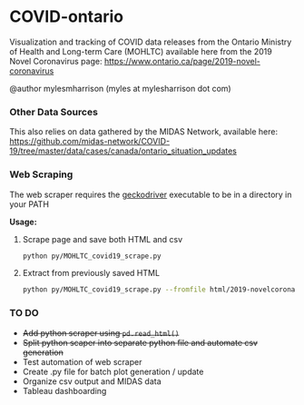 # COVID-ontario

Visualization and tracking of COVID data releases from the Ontario Ministry of Health and Long-term Care (MOHLTC) available here from the 2019 Novel Coronavirus page: https://www.ontario.ca/page/2019-novel-coronavirus

@author mylesmharrison (myles at mylesharrison dot com)

### Other Data Sources

This also relies on data gathered by the MIDAS Network, available here: https://github.com/midas-network/COVID-19/tree/master/data/cases/canada/ontario_situation_updates

### Web Scraping

The web scraper requires the [geckodriver](https://github.com/mozilla/geckodriver/releases/tag/v0.26.0) executable to be in a directory in your PATH

**Usage:**

1. Scrape page and save both HTML and csv
    ```bash
    python py/MOHLTC_covid19_scrape.py
    ```

2. Extract from previously saved HTML
    ```bash
    python py/MOHLTC_covid19_scrape.py --fromfile html/2019-novelcoronavirus_20200329_104219.html
    ```

### TO DO

- <s>Add python scraper using `pd.read_html()`</s>
- <s>Split python scaper into separate python file and automate csv generation</s>
- Test automation of web scraper
- Create .py file for batch plot generation / update
- Organize csv output and MIDAS data
- Tableau dashboarding
